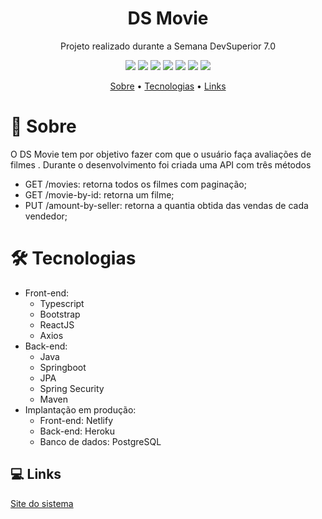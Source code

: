 <h1 align="center">DS Movie</h1>
<p align="center">Projeto realizado durante a Semana DevSuperior 7.0</p>

<p align="center">
  <img src="https://img.shields.io/badge/Spring_Boot-F2F4F9?style=for-the-badge&logo=spring-boot"/>
  <img src="https://img.shields.io/badge/React-20232A?style=for-the-badge&logo=react&logoColor=61DAFB"/>
  <img src="https://img.shields.io/badge/TypeScript-007ACC?style=for-the-badge&logo=typescript&logoColor=white"/>
    <img src="https://img.shields.io/badge/Bootstrap-563D7C?style=for-the-badge&logo=bootstrap&logoColor=white"/>
    <img src="https://img.shields.io/badge/Heroku-430098?style=for-the-badge&logo=heroku&logoColor=white"/>
    <img src="https://img.shields.io/badge/Netlify-00C7B7?style=for-the-badge&logo=netlify&logoColor=white"/>
    <img src="https://img.shields.io/badge/Java-ED8B00?style=for-the-badge&logo=java&logoColor=white"/>
</p>
<p align="center">
 <a href="#-sobre">Sobre</a> •
 <a href="#-tecnologias">Tecnologias</a> • 
 <a href="#-links">Links</a>
</p>




# 📖 Sobre
O DS Movie tem por objetivo fazer com que o usuário faça avaliações de filmes . Durante o desenvolvimento foi criada uma API com três métodos


- GET /movies: retorna todos os filmes com paginação;
- GET /movie-by-id: retorna um filme;
- PUT /amount-by-seller: retorna a quantia obtida das vendas de cada vendedor;

<h1>🛠 Tecnologias</h1>

- Front-end:
  - Typescript
  - Bootstrap
  - ReactJS
  - Axios
- Back-end:
  - Java
  - Springboot
  - JPA
  - Spring Security
  - Maven
- Implantação em produção:
  - Front-end: Netlify
  - Back-end: Heroku
  - Banco de dados: PostgreSQL

## 💻 Links

[Site do sistema](https://dsmovie-mth.netlify.app)